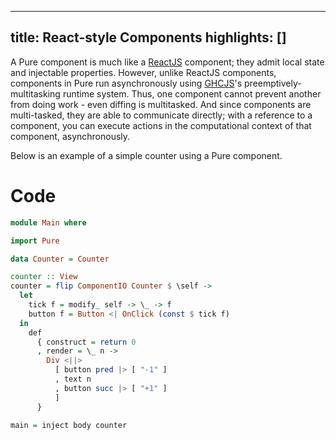----------------
title: React-style Components
highlights: []
----------------

A Pure component is much like a [ReactJS](https://reactjs.org) component; they admit local state and injectable properties. However, unlike ReactJS components, components in Pure run asynchronously using [GHCJS](https://github.com/ghcjs/ghcjs)'s preemptively-multitasking runtime system. Thus, one component cannot prevent another from doing work - even diffing is multitasked. And since components are multi-tasked, they are able to communicate directly; with a reference to a component, you can execute actions in the computational context of that component, asynchronously.

Below is an example of a simple counter using a Pure component.

# Code

```haskell
module Main where

import Pure

data Counter = Counter

counter :: View
counter = flip ComponentIO Counter $ \self -> 
  let 
    tick f = modify_ self -> \_ -> f 
    button f = Button <| OnClick (const $ tick f)
  in
    def
      { construct = return 0
      , render = \_ n -> 
        Div <||>
          [ button pred |> [ "-1" ]
          , text n
          , button succ |> [ "+1" ]
          ]
      }

main = inject body counter
```
